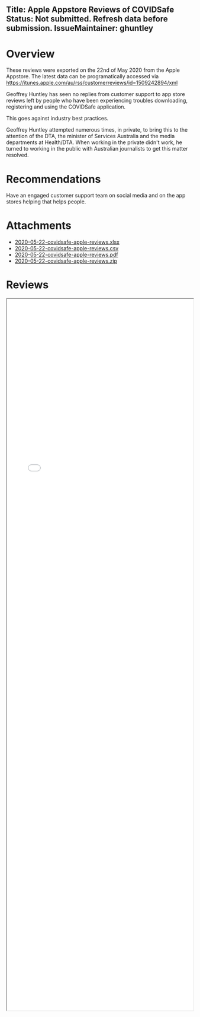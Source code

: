Title: Apple Appstore Reviews of COVIDSafe
Status: Not submitted. Refresh data before submission.
IssueMaintainer: ghuntley
---

# Overview

These reviews were exported on the 22nd of May 2020 from the Apple Appstore. The latest data can be programatically accessed via https://itunes.apple.com/au/rss/customerreviews/id=1509242894/xml

Geoffrey Huntley has seen no replies from customer support to app store reviews left by people who have been experiencing troubles downloading, registering and using the COVIDSafe application.

This goes against industry best practices.

<?# Twitter 1256935502638272513 /?>

Geoffrey Huntley attempted numerous times, in private, to bring this to the attention of the DTA, the minister of Services Australia and the media departments at Health/DTA. When working in the private didn't work, he turned to working in the public with Australian journalists to get this matter resolved.

<?# Twitter 1257506430476640256 /?>

# Recommendations

Have an engaged customer support team on social media and on the app stores helping that helps people.

<?# Twitter 1256946000922423296 /?>

# Attachments

- <a href="2020-05-22-covidsafe-apple-reviews.xlsx">2020-05-22-covidsafe-apple-reviews.xlsx</a>
- <a href="2020-05-22-covidsafe-apple-reviews.csv">2020-05-22-covidsafe-apple-reviews.csv</a>
- <a href="2020-05-22-covidsafe-apple-reviews.pdf">2020-05-22-covidsafe-apple-reviews.pdf</a>
- <a href="2020-05-22-covidsafe-apple-reviews.zip">2020-05-22-covidsafe-apple-reviews.zip</a>

# Reviews

<iframe src="2020-05-22-covidsafe-apple-reviews.pdf" width="100%" height="1920"/>
